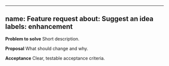 <!-- status: stub; target: 150+ words -->

---
name: Feature request
about: Suggest an idea
labels: enhancement
---

**Problem to solve**
Short description.

**Proposal**
What should change and why.

**Acceptance**
Clear, testable acceptance criteria.

